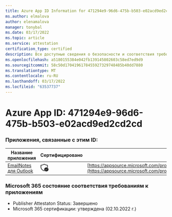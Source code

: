 ```yaml
---
title: Azure App ID Information for 471294e9-96d6-475b-b503-e02acd9ed2cd2cd
ms.author: elmalova
author: elenamalova
manager: tonybal
ms.date: 03/17/2022
ms.topic: article
ms.service: attestation
certification_type: certified
description: Все доступные сведения о безопасности и соответствия требованиям для 471294e9-96d6-475b-b503-e02acd9ed2cd.
ms.openlocfilehash: a5180155384e042fb139145802603c58ed7ed9d9
ms.sourcegitcommit: 58c50d1704196178455927329748485b40dd7880
ms.translationtype: MT
ms.contentlocale: ru-RU
ms.lasthandoff: 03/17/2022
ms.locfileid: "63537737"
---
```

# <a name="azure-app-id-471294e9-96d6-475b-b503-e02acd9ed2cd"></a>Azure App ID: 471294e9-96d6-475b-b503-e02acd9ed2cd2cd


### <a name="apps-associated-with-this-id"></a>Приложения, связанные с этим ID:
| **Название приложения** | **Сертифицировано** | **Просмотр в AppSource** |
|--------------|---------------|-----------------------|
| [EmailNotes для Outlook](../forward/standsssouthpacificltd1581455821226.emailnotes.md) | <img alt="Certified application badge" src="../media/certified-badge.png" height="25" width="25" /> | [https://appsource.microsoft.com/product/office/standsssouthpacificltd1581455821226.emailnotes](https://appsource.microsoft.com/product/office/standsssouthpacificltd1581455821226.emailnotes) |

### <a name="microsoft-365-app-compliance-status"></a>Microsoft 365 состояние соответствия требованиям к приложениям
- Publisher Attestaton Status: Завершено
- Microsoft 365 сертификации: утверждена (02.10.2022 г.)
